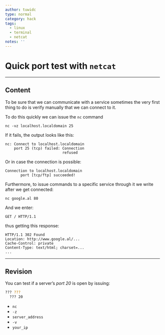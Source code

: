 ```yaml
---
author: tuwidc
type: normal
category: hack
tags:
  - linux
  - terminal
  - netcat
notes: ''
---
```


# Quick port test with `netcat`


---

## Content

To be sure that we can communicate with a service sometimes the very first thing to do is verify manually that we can connect to it. 

To do this quickly we can issue the `nc` command

```plain-text
nc -vz localhost.localdomain 25
```

If it fails, the output looks like this:

```plain-text
nc: Connect to localhost.localdomain
    port 25 (tcp) failed: Connection
                          refused
```

Or in case the connection is possible:

```plain-text
Connection to localhost.localdomain
       port [tcp/ftp] succeeded!
```

Furthermore, to issue commands to a specific service through it we write after we get connected:

```plain-text
nc google.al 80
```

And we enter: 

```plain-text
GET / HTTP/1.1
```

thus getting this response:

```plain-text
HTTP/1.1 302 Found
Location: http://www.google.al/...
Cache-Control: private
Content-Type: text/html; charset=...
...
```


---

## Revision

You can test if a server’s *port 20* is open by issuing:

```bash
??? ??? 
  ??? 20
```

- `nc`
- `-z`
- `server_address`
- `-v`
- `your_ip`
